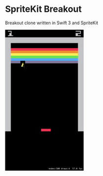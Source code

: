 # SpriteKit Breakout

Breakout clone written in Swift 3 and SpriteKit


<img src="https://github.com/ismyhc/SpriteKit-Breakout/raw/master/screenshot.png" width="256">

